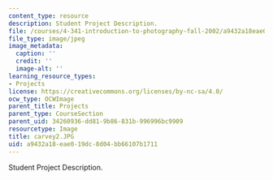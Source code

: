 ```yaml
---
content_type: resource
description: Student Project Description.
file: /courses/4-341-introduction-to-photography-fall-2002/a9432a18eae019dc8d04bb66107b1711_carvey2.JPG
file_type: image/jpeg
image_metadata:
  caption: ''
  credit: ''
  image-alt: ''
learning_resource_types:
- Projects
license: https://creativecommons.org/licenses/by-nc-sa/4.0/
ocw_type: OCWImage
parent_title: Projects
parent_type: CourseSection
parent_uid: 34260936-dd81-9b86-831b-996996bc9909
resourcetype: Image
title: carvey2.JPG
uid: a9432a18-eae0-19dc-8d04-bb66107b1711
---
```

Student Project Description.
